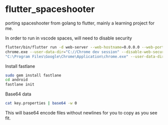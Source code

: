# flutter_spaceshooter
porting spaceshooter from golang to flutter, mainly a learning project for me.


In order to run in vscode spaces, will need to disable security

```bash
flutter/bin/flutter run -d web-server --web-hostname=0.0.0.0 --web-port=3000
chrome.exe --user-data-dir="C://Chrome dev session" --disable-web-security
"C:\Program Files\Google\Chrome\Application\chrome.exe" --user-data-dir="C://Chrome dev session" --disable-web-security
```


Install fastlane

```bash
sudo gem install fastlane
cd android
fastlane init
```

Base64 data
```bash
cat key.properties | base64 -w 0
```

This will base64 encode files without newlines for you to copy as you see fit.